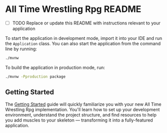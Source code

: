 # All Time Wrestling Rpg README

- [ ] TODO Replace or update this README with instructions relevant to your application

To start the application in development mode, import it into your IDE and run the `Application` class.
You can also start the application from the command line by running:

```bash
./mvnw
```

To build the application in production mode, run:

```bash
./mvnw -Pproduction package
```

## Getting Started

The [Getting Started](https://vaadin.com/docs/latest/getting-started) guide will quickly familiarize you with your new
All Time Wrestling Rpg implementation. You'll learn how to set up your development environment, understand the project
structure, and find resources to help you add muscles to your skeleton — transforming it into a fully-featured
application.
